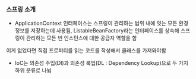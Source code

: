 
### 스프링 소개

* ApplicationContext 인터페이스는 스프링이 관리하는 범위 내에 잇는 모든 환경 정보를 저장하는데 사용됨, ListableBeanFactory라는 인터페이스를 상속해 스프링이 관리하는 모든 빈 인스턴스에 대한 공급자 역할을 함

이게 없었다면 직접 프로퍼티를 읽는 코드를 작성해서 클래스를 가져와야함

* IoC는 의존성 주입(DI)과 의존성 룩업(DL : Dependency Lookup)으로 두 가지 하위 분류로 나뉨

